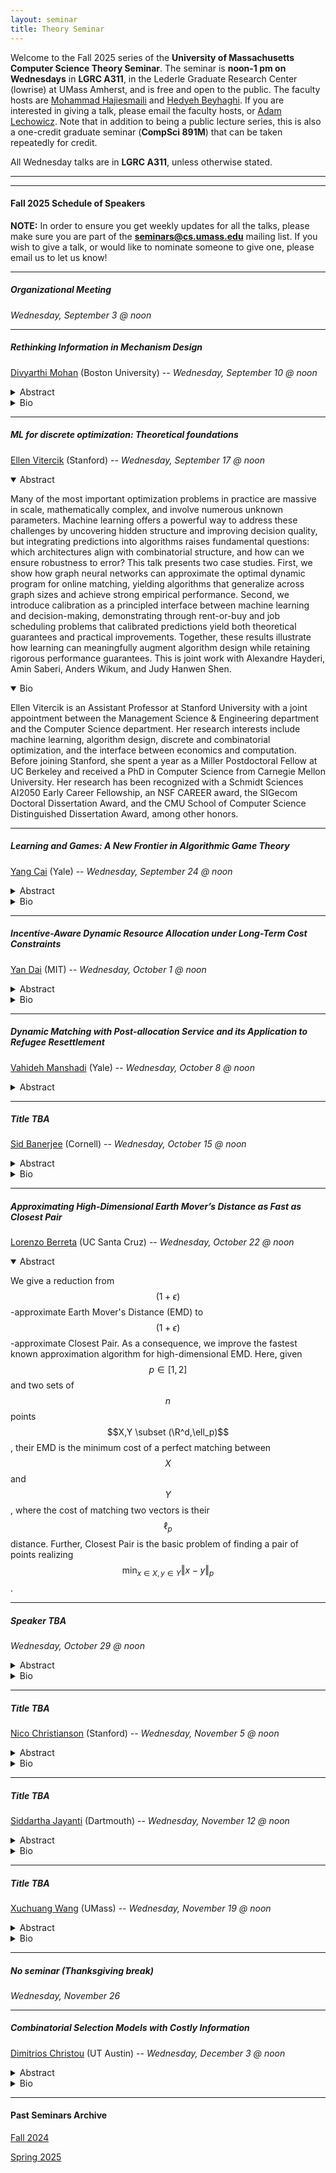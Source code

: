 ```yaml
---
layout: seminar
title: Theory Seminar
---
```

Welcome to the Fall 2025 series of the **University of Massachusetts Computer Science Theory Seminar**. The seminar is **noon-1 pm on Wednesdays** in **LGRC A311**, in the Lederle Graduate Research Center (lowrise) at UMass Amherst, and is free and open to the public. The faculty hosts are [Mohammad Hajiesmaili](https://groups.cs.umass.edu/hajiesmaili/) and [Hedyeh Beyhaghi](https://hedyehbeyhaghi.github.io/). If you are interested in giving a talk, please email the faculty hosts, or [Adam Lechowicz](https://adamlechowicz.github.io/#contact). Note that in addition to being a public lecture series, this is also a one-credit graduate seminar (**CompSci 891M**) that can be taken repeatedly for credit.

All Wednesday talks are in **LGRC A311**, unless otherwise stated.

<hr>

<hr>

#### Fall 2025 Schedule of Speakers

**NOTE:** In order to ensure you get weekly updates for all the talks, please make sure you are part of the **seminars@cs.umass.edu** mailing list. If you wish to give a talk, or would like to nominate someone to give one, please email us to let us know!

<hr>

##### Organizational Meeting
*Wednesday, September 3 @ noon*

<hr>

##### Rethinking Information in Mechanism Design

[Divyarthi Mohan](https://www.divyarthimohan.com/) (Boston University) --  *Wednesday, September 10 @ noon*
<details markdown="1">
<summary>Abstract</summary>
  
Online markets and platforms have drastically shaped the algorithmic landscape into a complex ecosystem of strategic or self-interested entities. Hence, it is important to design algorithmic systems that are robust to strategic behavior and other informational uncertainties in order to guarantee desirable outcomes. In this talk, I will focus on my recent work that tackles three important challenges—uncertain decision making, strategic behavior, and interdependence—by using approximation algorithms to go beyond standard assumptions on information structures.

</details>
<details markdown="1">
<summary>Bio</summary>

Divyarthi Mohan is a postdoctoral researcher in the Faculty of Computing & Data Sciences at Boston University. Her research broadly lies at the intersection of computer science and economics, with a focus on algorithmic mechanisms design and the interplay of incentives and information. She obtained her PhD in Computer Science at Princeton University, advised by Matt Weinberg, and was previously a postdoctoral fellow at Tel Aviv University hosted by Michal Feldman. Her research has been recognized with the Simons-Berkeley Research Fellowship for Fall 2022, the class of 2021 Siebel Scholarship, and 2019 SEAS award of excellence at Princeton University, and her work was invited to the Highlights Beyond EC 2024.

</details>

<hr>

##### ML for discrete optimization: Theoretical foundations

[Ellen Vitercik](https://vitercik.github.io/) (Stanford) --  *Wednesday, September 17 @ noon*
<details markdown="1" open="1">
<summary>Abstract</summary>
  
Many of the most important optimization problems in practice are massive in scale, mathematically complex, and involve numerous unknown parameters. Machine learning offers a powerful way to address these challenges by uncovering hidden structure and improving decision quality, but integrating predictions into algorithms raises fundamental questions: which architectures align with combinatorial structure, and how can we ensure robustness to error? This talk presents two case studies. First, we show how graph neural networks can approximate the optimal dynamic program for online matching, yielding algorithms that generalize across graph sizes and achieve strong empirical performance. Second, we introduce calibration as a principled interface between machine learning and decision-making, demonstrating through rent-or-buy and job scheduling problems that calibrated predictions yield both theoretical guarantees and practical improvements. Together, these results illustrate how learning can meaningfully augment algorithm design while retaining rigorous performance guarantees. This is joint work with Alexandre Hayderi, Amin Saberi, Anders Wikum, and Judy Hanwen Shen.

</details>
<details markdown="1" open="1">
<summary>Bio</summary>

Ellen Vitercik is an Assistant Professor at Stanford University with a joint appointment between the Management Science & Engineering department and the Computer Science department. Her research interests include machine learning, algorithm design, discrete and combinatorial optimization, and the interface between economics and computation. Before joining Stanford, she spent a year as a Miller Postdoctoral Fellow at UC Berkeley and received a PhD in Computer Science from Carnegie Mellon University. Her research has been recognized with a Schmidt Sciences AI2050 Early Career Fellowship, an NSF CAREER award, the SIGecom Doctoral Dissertation Award, and the CMU School of Computer Science Distinguished Dissertation Award, among other honors.

</details>

<hr>

##### Learning and Games: A New Frontier in Algorithmic Game Theory

[Yang Cai](https://www.cs.yale.edu/homes/cai/) (Yale) -- *Wednesday, September 24 @ noon*
<details markdown="1">
<summary>Abstract</summary>
  
Over the past decade, machine learning has achieved remarkable progress across a wide range of applications. This success is largely attributable to the paradigm of training machine learning systems by minimizing a single loss function using gradient-descent-based optimization algorithms. However, the landscape is shifting, and many of the outstanding challenges in machine learning now lie at its intersection with game theory. These challenges arise either from explicitly strategic environments—such as multi-agent reinforcement learning systems, autobidding in auctions, and algorithmic pricing—or from problems that can be implicitly modeled as games, such as robustifying models against adversarial attacks, training generative models, and alignment.

These emerging problems present new challenges for both machine learning and game theory. On the one hand, it remains unclear what types of optimization algorithms are effective in these game-theoretic settings. On the other hand, the games arising from machine learning problems often involve non-concave utilities, whereas traditional game theory has largely focused on games with (quasi)-concave utilities. In this talk, we will discuss recent progress in tackling these challenges and explore the obstacles and opportunities that lie ahead for both machine learning and game theory.

</details>
<details markdown="1">
<summary>Bio</summary>

Yang Cai is a Professor of Computer Science and Economics (secondary appointment) at Yale University. He finished his Ph.D. at MIT in Computer Science under the supervision of Costis Daskalakis and received his B.Sc. in EECS at Peking University. His research interests lie in theoretical computer science and its interface with economics, optimization, and machine learning. His work has been recognized with the COLT Best Paper Award, the FOCS Test of Time Award, the Sloan Research Fellowship, the NSF CAREER Award, the William Dawson Scholarship, and the Simons-Berkeley Research Fellowship.

</details>

<hr>

##### Incentive-Aware Dynamic Resource Allocation under Long-Term Cost Constraints

[Yan Dai](https://yandaichn.github.io/) (MIT) -- *Wednesday, October 1 @ noon*
<details markdown="1">
<summary>Abstract</summary>
  
We consider the problem of dynamically allocating a reusable resource to strategic agents under long-term budget constraints, so that we simultaneously (i) maximize social welfare, (ii) satisfy multi-dimensional long-term cost constraints, and (iii) incentivize truthful reporting. Finding that primal-dual methods, widely used in constrained online optimization, are highly fragile in strategic settings, we develop an incentive-aware primal-dual framework achiving $$\tilde O(\sqrt T)$$ social welfare regret -- matching the non-strategic lower bound -- while being robust to strategic agents and adhering to all constraints. Technically, our primal side design features epoch-based lazy updates, dual-adjusted pricing rule, and randomized exploration rounds to fix agents' expectations about future and discourage misreporting. On the dual side, we carefully design a novel online learning technique -- which can be of independent interest -- to efficiently learn optimal duals despite lazy updates and strategic agents.

</details>
<details markdown="1">
<summary>Bio</summary>

Yan Dai is a 2nd-year PhD student in Operations Research at MIT, co-advised by Prof. Patrick Jaillet and Prof. Negin Golrezaei. His research focuses on developing robust mechanisms for strategic economic systems under incomplete information via an online learning toolbox. He also works on online learning topics like bandits or reinforcement learning. He belongs to the COLT, ICML, and NeurIPS community, and was recognized by a Best Paper award at SIGMETRICS 2025.

</details>

<hr>

##### Dynamic Matching with Post-allocation Service and its Application to Refugee Resettlement

[Vahideh Manshadi](https://vahideh-manshadi.com) (Yale) -- *Wednesday, October 8 @ noon*
<details markdown="1">
<summary>Abstract</summary>
  
Motivated by our collaboration with a major refugee resettlement agency in the U.S., we study a dynamic matching problem where each new arrival (a refugee case) must be matched immediately and irrevocably to one of the static resources (a location with a fixed annual quota). In addition to consuming the static resource, each case requires post-allocation services from a server, such as a translator. Given the uncertainty in service time, a server may not be available at a given time, thus we refer to it as a dynamic resource. Upon matching, the case will wait to avail service in a first-come-first-serve manner. Bursty matching to a location may result in undesirable congestion at its corresponding server. Consequently, the central planner (the agency) faces a dynamic matching problem with an objective that combines the matching reward (captured by pair-specific employment outcomes) with the cost for congestion for dynamic resources and over-allocation for the static ones. Motivated by the observed fluctuations in the composition of refugee pools across the years, we aim to design algorithms that do not rely on distributional knowledge. We develop learning-based algorithms that are asymptotically optimal in certain regimes, easy to interpret, and computationally fast. Our design is based on learning the dual variables of the underlying optimization problem; however, the main challenge lies in the time-varying nature of the dual variables associated with dynamic resources. Our theoretical development brings together techniques from Lyapunov analysis, adversarial online learning, and stochastic optimization. On the application side, when tested on real data from our partner agency and incorporating practical considerations, our method outperforms existing ones making it a viable candidate for replacing the current practice upon experimentation.

</details>
<hr>

##### Title TBA

[Sid Banerjee](https://sidbanerjee.orie.cornell.edu/) (Cornell) -- *Wednesday, October 15 @ noon*
<details markdown="1">
<summary>Abstract</summary>
  
TBA

</details>
<details markdown="1">
<summary>Bio</summary>

TBA

</details>

<hr>

##### Approximating High-Dimensional Earth Mover’s Distance as Fast as Closest Pair

[Lorenzo Berreta](https://lorenzo2beretta.github.io) (UC Santa Cruz) -- *Wednesday, October 22 @ noon*
<details markdown="1" open="1">
<summary>Abstract</summary>
  
We give a reduction from $$(1+\epsilon)$$-approximate Earth Mover's Distance (EMD) to $$(1+\epsilon)$$-approximate Closest Pair. As a consequence, we improve the fastest known approximation algorithm for high-dimensional EMD. Here, given $$p\in [1, 2]$$ and two sets of $$n$$ points $$X,Y \subset (\R^d,\ell_p)$$, their EMD is the minimum cost of a perfect matching between $$X$$ and $$Y$$, where the cost of matching two vectors is their $$\ell_p$$ distance. Further, Closest Pair is the basic problem of finding a pair of points realizing $$\min_{x \in X, y\in Y} \Vert x-y \Vert_p$$.

</details>

<hr>

##### Speaker TBA
*Wednesday, October 29 @ noon*
<details markdown="1">
<summary>Abstract</summary>
  
TBA

</details>
<details markdown="1">
<summary>Bio</summary>

TBA

</details>

<hr>

##### Title TBA

[Nico Christianson](https://nicochristianson.com/) (Stanford) -- *Wednesday, November 5 @ noon*
<details markdown="1">
<summary>Abstract</summary>
  
TBA

</details>
<details markdown="1">
<summary>Bio</summary>

TBA

</details>

<hr>

##### Title TBA

[Siddartha Jayanti](https://sites.google.com/view/siddhartha-jayanti/home?authuser=0) (Dartmouth) -- *Wednesday, November 12 @ noon*
<details markdown="1">
<summary>Abstract</summary>
  
TBA

</details>
<details markdown="1">
<summary>Bio</summary>

TBA

</details>

<hr>

##### Title TBA

[Xuchuang Wang](https://xuchuangw.com/) (UMass) -- *Wednesday, November 19 @ noon*
<details markdown="1">
<summary>Abstract</summary>
  
TBA

</details>
<details markdown="1">
<summary>Bio</summary>

TBA

</details>

<hr>

##### *No seminar (Thanksgiving break)*
*Wednesday, November 26*

<hr>

##### Combinatorial Selection Models with Costly Information

[Dimitrios Christou](https://scholar.google.com/citations?user=t46iMM8AAAAJ&hl=en) (UT Austin) -- *Wednesday, December 3 @ noon*
<details markdown="1">
<summary>Abstract</summary>
  
We consider a class of optimization problems over stochastic variables where the algorithm can learn information about the value of any variable through a series of costly steps; we model this information acquisition process as a Markov Decision Process (MDP). The algorithm's goal is to maximize the value of its solution minus the cost of information acquisition under a selection constraint. Such bandit superprocesses have been studied previously but solutions are known only for fairly restrictive special cases and the problem is computationally challenging in general.

To address this challenge, previous approaches have turned to approximation algorithms by considering a restricted class of committing policies that simplify the decision-making aspects of the problem and allow for efficient optimization. This motivates the question of bounding the commitment gap, measuring the worst case ratio in the performance of the optimal committing policy and the overall optimal.

In this talk, we provide a unified framework for bounding the commitment gap by developing a bound on the utility of the overall optimal through a novel cost amortization technique. We then proceed to develop two different approaches for exploiting that bound. The first one is a local approximation condition that is established individually for each MDP and then composes into a (global) bound on the commitment gap. The second one relies on an ex ante relaxation of the objective and provides MDP-invariant bounds on the commitment gap that are related to the correlation gap of the underlying selection constraint. Both techniques provide improved bounds on the commitment gap and approximately optimal solutions to many costly information models, including different variants of the Pandora’s Box problem.

</details>
<details markdown="1">
<summary>Bio</summary>

Dimitrios (aka Dimitris) Christou is a 5th year Computer Science PhD student at UT Austin. He is fortunate to be advised by Prof. Shuchi Chawla. Prior to joining UT Austin, he received a Diploma in Electrical and Computer Engineering from the National Technical University of Athens. His research focuses on optimisation in uncertain environments and spans many areas, including the design of online algorithms, online-learning algorithms and data-driven algorithmic design. Recently, he has worked in problems in the intersection of Computer Science, Operations Research and Economics such as revenue maximization in online markets and costly-information models like bandit superprocesses.

</details>

<!-- ##### TBD

[TBA](https://groups.cs.umass.edu/theory/) (TBA) --  *Tuesday, October 24 @ noon*
<details markdown="1">
<summary>Abstract</summary>
  
Abstract TBA

</details>
<details markdown="1">
<summary>Bio</summary>

Bio TBA

</details>

<hr> -->

<hr>

#### Past Seminars Archive

[Fall 2024](https://theory.cs.umass.edu/seminar-f24)  

[Spring 2025](https://theory.cs.umass.edu/seminar-s25)

